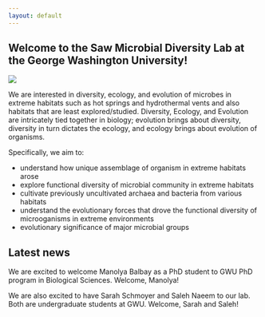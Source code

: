 ```yaml
---
layout: default
---
```


## Welcome to the Saw Microbial Diversity Lab at the George Washington University!

<img src="images/hotspring1.jpg">

We are interested in diversity, ecology, and evolution of microbes in extreme habitats such as hot springs and hydrothermal vents and also habitats that are least explored/studied. 
Diversity, Ecology, and Evolution are intricately tied together in biology; evolution brings about diversity, diversity in turn dictates the ecology, and ecology brings about evolution of organisms.

Specifically, we aim to:
- understand how unique assemblage of organism in extreme habitats arose
- explore functional diversity of microbial community in extreme habitats
- cultivate previously uncultivated archaea and bacteria from various habitats
- understand the evolutionary forces that drove the functional diversity of microoganisms in extreme environments
- evolutionary significance of major microbial groups

## Latest news

We are excited to welcome Manolya Balbay as a PhD student to GWU PhD program in Biological Sciences. Welcome, Manolya!

We are also excited to have Sarah Schmoyer and Saleh Naeem to our lab. Both are undergraduate students at GWU. Welcome, Sarah and Saleh!
